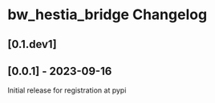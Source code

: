 # bw_hestia_bridge Changelog

## [0.1.dev1]



## [0.0.1] - 2023-09-16

Initial release for registration at pypi
